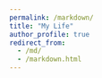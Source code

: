 ```yaml
---
permalink: /markdown/
title: "My Life"
author_profile: true
redirect_from: 
  - /md/
  - /markdown.html
---
```


## 

